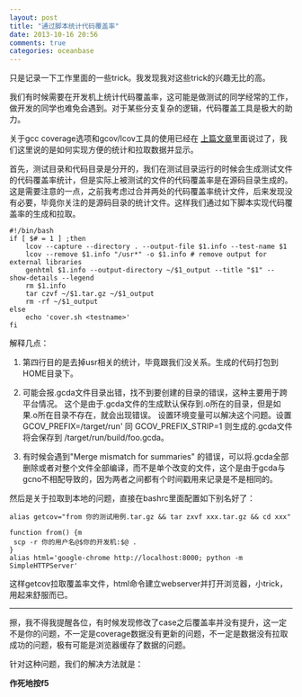 ```yaml
---
layout: post
title: "通过脚本统计代码覆盖率"
date: 2013-10-16 20:56
comments: true
categories: oceanbase
---
```


  只是记录一下工作里面的一些trick。我发现我对这些trick的兴趣无比的高。

  我们有时候需要在开发机上统计代码覆盖率，这可能是做测试的同学经常的工作，做开发的同学也难免会遇到。对于某些分支复杂的逻辑，代码覆盖工具是极大的助力。
	
  关于gcc coverage选项和gcov/lcov工具的使用已经在 [上篇文章](http://cxh.me/2013/10/16/test-coverage-percentage-statistics/ "测试覆盖率统计")里面说过了，我们这里说的是如何实现方便的统计和拉取数据并显示。

<!-- more -->

  首先，测试目录和代码目录是分开的，我们在测试目录运行的时候会生成测试文件的代码覆盖率统计，但是实际上被测试的文件的代码覆盖率是在源码目录生成的。这是需要注意的一点，之前我考虑过合并两处的代码覆盖率统计文件，后来发现没有必要，毕竟你关注的是源码目录的统计文件。这样我们通过如下脚本实现代码覆盖率的生成和拉取。

	#!/bin/bash
	if [ $# = 1 ] ;then
	    lcov --capture --directory . --output-file $1.info --test-name $1
	    lcov --remove $1.info "/usr*" -o $1.info # remove output for external libraries
	    genhtml $1.info --output-directory ~/$1_output --title "$1" --show-details --legend
	    rm $1.info
	    tar czvf ~/$1.tar.gz ~/$1_output
	    rm -rf ~/$1_output
	else
	    echo 'cover.sh <testname>'
	fi

  解释几点：

  1. 第四行目的是去掉usr相关的统计，毕竟跟我们没关系。生成的代码打包到HOME目录下。

  2. 可能会报.gcda文件目录出错，找不到要创建的目录的错误，这种主要用于跨平台情况。
这个是由于.gcda文件的生成默认保存到.o所在的目录，但是如果.o所在目录不存在，就会出现错误。
设置环境变量可以解决这个问题。设置GCOV_PREFIX=/target/run' 同 GCOV_PREFIX_STRIP=1
则生成的.gcda文件 将会保存到 /target/run/build/foo.gcda。

  3. 有时候会遇到"Merge mismatch for summaries" 的错误，可以将.gcda全部删除或者对整个文件全部编译，而不是单个改变的文件，这个是由于gcda与gcno不相配导致的，因为两者之间都有个时间戳用来记录是不是相同的。

  然后是关于拉取到本地的问题，直接在bashrc里面配置如下别名好了：

	alias getcov="from 你的测试用例.tar.gz && tar zxvf xxx.tar.gz && cd xxx"

	function from() {m
	 scp -r 你的用户名@$你的开发机:$@ .
	}
	alias html='google-chrome http://localhost:8000; python -m SimpleHTTPServer'

  这样getcov拉取覆盖率文件，html命令建立webserver并打开浏览器，小trick，用起来舒服而已。

----------------------

  擦，我不得我提醒各位，有时候发现修改了case之后覆盖率并没有提升，这一定不是你的问题，不一定是coverage数据没有更新的问题，不一定是数据没有拉取成功的问题，极有可能是浏览器缓存了数据的问题。

  针对这种问题，我们的解决方法就是：

  **作死地按f5**